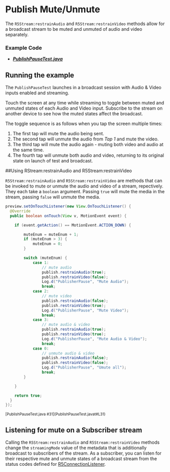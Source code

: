 # Publish Mute/Unmute

The `R5Stream:restrainAudio` and `R5Stream:restrainVideo` methods allow for a broadcast stream to be muted and unmuted of audio and video separately.

### Example Code

- ***[PublishPauseTest.java](PublishPauseTest.java)***

## Running the example

The `PublishPauseTest` launches in a broadcast session with Audio & Video inputs enabled and streaming.

Touch the screen at any time while streaming to toggle between muted and unmuted states of each Audio and Video input. Subscribe to the stream on another device to see how the muted states affect the broadcast.

The toggle sequence is as follows when you tap the screen multiple times:

1. The first tap will mute the audio being sent.
2. The second tap will unmute the audio from _Tap 1_ and mute the video.
3. The third tap will mute the audio again - muting both video and audio at the same time.
4. The fourth tap will unmute both audio and video, returning to its original state on launch of test and broadcast.

##Using RStream:restrainAudio and R5Stream:restrainVideo

`R5Stream:restrainAudio` and `R5Stream:restrainVideo` are methods that can be invoked to mute or unmute the audio and video of a stream, repectively. They each take a `boolean` argument. Passing `true` will mute the media in the stream, passing `false` will unmute the media.

```java
preview.setOnTouchListener(new View.OnTouchListener() {
  @Override
  public boolean onTouch(View v, MotionEvent event) {

    if (event.getAction() == MotionEvent.ACTION_DOWN) {

        muteEnum = muteEnum + 1;
        if (muteEnum > 3) {
            muteEnum = 0;
        }

        switch (muteEnum) {
            case 1:
                // mute audio
                publish.restrainAudio(true);
                publish.restrainVideo(false);
                Log.d("PublisherPause", "Mute Audio");
                break;
            case 2:
                // mute video
                publish.restrainAudio(false);
                publish.restrainVideo(true);
                Log.d("PublisherPause", "Mute Video");
                break;
            case 3:
                // mute audio & video
                publish.restrainAudio(true);
                publish.restrainVideo(true);
                Log.d("PublisherPause", "Mute Audio & Video");
                break;
            case 0:
                // unmute audio & video
                publish.restrainAudio(false);
                publish.restrainVideo(false);
                Log.d("PublisherPause", "Umute all");
                break;
        }

    }

    return true;
  }
});
```

<sub>
[PublishPauseTest.java #31](PublishPauseTest.javat#L31)
</sub>

## Listening for mute on a Subscriber stream

Calling the `R5Stream:restrainAudio` and `R5Stream:restrainVideo` methods change the `streamingMode` value of the metadata that is additionally broadcast to subscribers of the stream. As a subscriber, you can listen for their respective mute and unmute states of a broadcast stream from the status codes defined for [R5ConnectionListener](https://www.red5pro.com/docs/static/android-streaming/interfacecom_1_1red5pro_1_1streaming_1_1event_1_1_r5_connection_listener.html).

